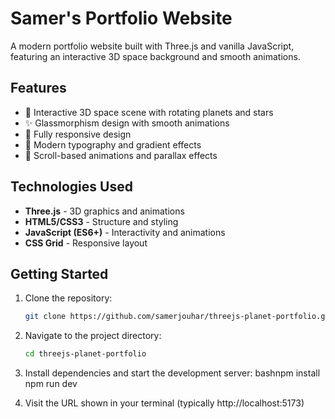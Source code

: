 # Samer's Portfolio Website

A modern portfolio website built with Three.js and vanilla JavaScript, featuring an interactive 3D space background and smooth animations.

## Features

- 🌌 Interactive 3D space scene with rotating planets and stars
- ✨ Glassmorphism design with smooth animations
- 📱 Fully responsive design
- 🎨 Modern typography and gradient effects
- 🔄 Scroll-based animations and parallax effects

## Technologies Used

- **Three.js** - 3D graphics and animations
- **HTML5/CSS3** - Structure and styling
- **JavaScript (ES6+)** - Interactivity and animations
- **CSS Grid** - Responsive layout

## Getting Started

1. Clone the repository:
   ```bash
   git clone https://github.com/samerjouhar/threejs-planet-portfolio.git
   ```

2. Navigate to the project directory:
   ```bash
   cd threejs-planet-portfolio
   ```

3. Install dependencies and start the development server:
bashnpm install
npm run dev

4. Visit the URL shown in your terminal (typically http://localhost:5173)
